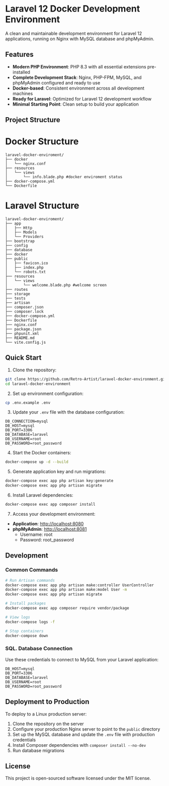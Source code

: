 # Laravel 12 Docker Development Environment

A clean and maintainable development environment for Laravel 12 applications, running on Nginx with MySQL database and phpMyAdmin.

## Features

- **Modern PHP Environment**: PHP 8.3 with all essential extensions pre-installed
- **Complete Development Stack**: Nginx, PHP-FPM, MySQL, and phpMyAdmin configured and ready to use
- **Docker-based**: Consistent environment across all development machines
- **Ready for Laravel**: Optimized for Laravel 12 development workflow
- **Minimal Starting Point**: Clean setup to build your application


## Project Structure

# Docker Structure

```
laravel-docker-enviroment/
├── docker
│   └── nginx.conf
├── resources
│   └── views
│       └── info.blade.php #docker enviroment status
├── docker-compose.yml
└── Dockerfile

```

# Laravel Structure

```
laravel-docker-enviroment/
├── app
│   ├── Http
│   ├── Models
│   └── Providers
├── bootstrap
├── config
├── database
├── docker
├── public
│   ├── favicon.ico
│   ├── index.php
│   └── robots.txt
├── resources
│   └── views
│       └── welcome.blade.php #welcome screen
├── routes
├── storage
├── tests
├── artisan
├── composer.json
├── composer.lock
├── docker-compose.yml
├── Dockerfile
├── nginx.conf
├── package.json
├── phpunit.xml
├── README.md
└── vite.config.js
```


## Quick Start

1. Clone the repository:

```bash
git clone https://github.com/Retro-Artist/laravel-docker-environment.git
cd laravel-docker-environment
```

2. Set up environment configuration:

```bash
cp .env.example .env
```

3. Update your `.env` file with the database configuration:

```env
DB_CONNECTION=mysql
DB_HOST=mysql
DB_PORT=3306
DB_DATABASE=laravel
DB_USERNAME=root
DB_PASSWORD=root_password
```

4. Start the Docker containers:

```bash
docker-compose up -d --build
```

5. Generate application key and run migrations:

```bash
docker-compose exec app php artisan key:generate
docker-compose exec app php artisan migrate
```

6. Install Laravel dependencies:

```bash
docker-compose exec app composer install
```

7. Access your development environment:

- **Application**: [http://localhost:8080](http://localhost:8080)
- **phpMyAdmin**: [http://localhost:8081](http://localhost:8081)
  - Username: root
  - Password: root_password

## Development

### Common Commands

```bash
# Run Artisan commands
docker-compose exec app php artisan make:controller UserController
docker-compose exec app php artisan make:model User -m
docker-compose exec app php artisan migrate

# Install packages
docker-compose exec app composer require vendor/package

# View logs
docker-compose logs -f

# Stop containers
docker-compose down
```

### SQL. Database Connection

Use these credentials to connect to MySQL from your Laravel application:

```env
DB_HOST=mysql
DB_PORT=3306
DB_DATABASE=laravel
DB_USERNAME=root
DB_PASSWORD=root_password
```

## Deployment to Production

To deploy to a Linux production server:

1. Clone the repository on the server
2. Configure your production Nginx server to point to the `public` directory
3. Set up the MySQL database and update the `.env` file with production credentials
4. Install Composer dependencies with `composer install --no-dev`
5. Run database migrations

## License

This project is open-sourced software licensed under the MIT license.
